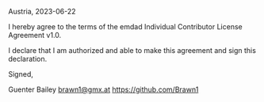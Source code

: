 Austria, 2023-06-22

I hereby agree to the terms of the emdad Individual Contributor License
Agreement v1.0.

I declare that I am authorized and able to make this agreement and sign this
declaration.

Signed,

Guenter Bailey brawn1@gmx.at https://github.com/Brawn1
